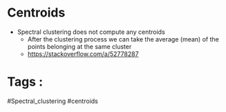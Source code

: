 
# Centroids
- Spectral clustering does not compute any centroids 
	- After the clustering process we can take the average (mean) of the points belonging at the same cluster 
	- https://stackoverflow.com/a/52778287


# Tags : 
#Spectral_clustering #centroids
